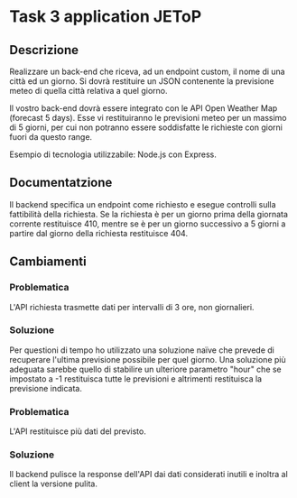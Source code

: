 # Task 3 application JEToP

## Descrizione
Realizzare un back-end che riceva, ad un endpoint custom, il nome di una città ed un giorno. Si dovrà
restituire un JSON contenente la previsione meteo di quella città relativa a quel giorno.

Il vostro back-end dovrà essere integrato con le API Open Weather Map (forecast 5 days). Esse vi
restituiranno le previsioni meteo per un massimo di 5 giorni, per cui non potranno essere soddisfatte
le richieste con giorni fuori da questo range.

Esempio di tecnologia utilizzabile: Node.js con Express.

## Documentatzione
Il backend specifica un endpoint come richiesto e esegue controlli sulla fattibilità della richiesta.
Se la richiesta è per un giorno prima della giornata corrente restituisce 410, mentre se è per un giorno successivo a 5 giorni a partire dal giorno della richiesta restituisce 404.

## Cambiamenti
### Problematica
L'API richiesta trasmette dati per intervalli di 3 ore, non giornalieri.
### Soluzione
Per questioni di tempo ho utilizzato una soluzione naïve che prevede di recuperare l'ultima previsione possibile per quel giorno.
Una soluzione più adeguata sarebbe quello di stabilire un ulteriore parametro "hour" che se impostato a -1 restituisca tutte le previsioni e altrimenti restituisca la previsione indicata.

### Problematica
L'API restituisce più dati del previsto.
### Soluzione
Il backend pulisce la response dell'API dai dati considerati inutili e inoltra al client la versione pulita.

